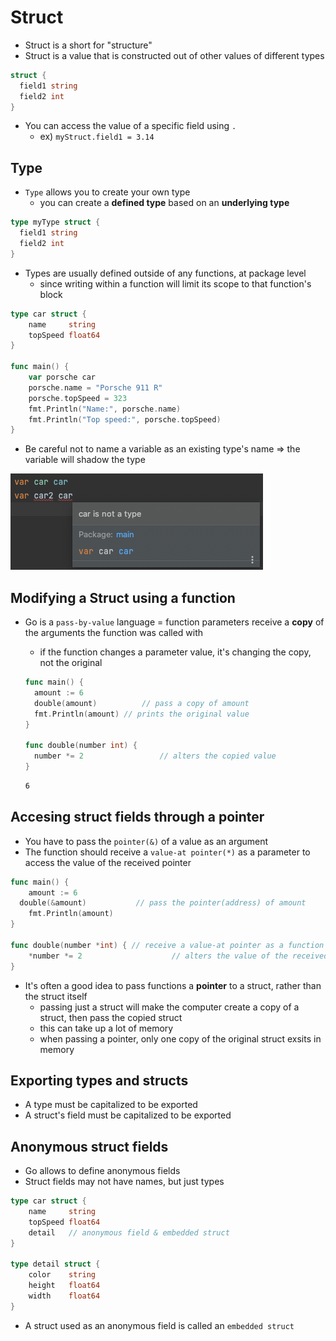 # Struct

- Struct is a short for "structure"
- Struct is a value that is constructed out of other values of different types

```go
struct {
  field1 string
  field2 int
}
```

- You can access the value of a specific field using `.`
  - ex) `myStruct.field1 = 3.14`



## Type

- `Type` allows you to create your own type
  - you can create a **defined type** based on an **underlying type**

```go
type myType struct {
  field1 string
  field2 int
}
```

- Types are usually defined outside of any functions, at package level
  - since writing within a function will limit its scope to that function's block

```go
type car struct {
	name     string
	topSpeed float64
}

func main() {
	var porsche car
	porsche.name = "Porsche 911 R"
	porsche.topSpeed = 323
	fmt.Println("Name:", porsche.name)
	fmt.Println("Top speed:", porsche.topSpeed)
}
```

- Be careful not to name a variable as an existing type's name => the variable will shadow the type

![image-20220403225645026](img/image-20220403225645026.png)



## Modifying a Struct using a function

- Go is a `pass-by-value` language = function parameters receive a **copy** of the arguments the function was called with

  - if the function changes a parameter value, it's changing the copy, not the original

  ```go
  func main() {
  	amount := 6
  	double(amount)			// pass a copy of amount
  	fmt.Println(amount) // prints the original value
  }
  
  func double(number int) {
  	number *= 2					// alters the copied value
  }
  ```

  ```bash
  6
  ```



## Accesing struct fields through a pointer

- You have to pass the `pointer(&)` of a value as an argument
- The function should receive a `value-at pointer(*)` as a parameter to access the value of the received pointer

```go
func main() {
	amount := 6
  double(&amount)			// pass the pointer(address) of amount
	fmt.Println(amount)
}

func double(number *int) { // receive a value-at pointer as a function parameter
	*number *= 2					// alters the value of the received pointer
}
```

- It's often a good idea to pass functions a **pointer** to a struct, rather than the struct itself
  - passing just a struct will make the computer create a copy of a struct, then pass the copied struct
  - this can take up a lot of memory
  - when passing a pointer, only one copy of the original struct exsits in memory



## Exporting types and structs

- A type must be capitalized to be exported
- A struct's field must be capitalized to be exported



## Anonymous struct fields

- Go allows to define anonymous fields
- Struct fields may not have names, but just types

```go
type car struct {
	name     string
	topSpeed float64
	detail   // anonymous field & embedded struct
}

type detail struct {
	color 	 string
	height	 float64
	width 	 float64
}
```

- A struct used as an anonymous field is called an `embedded struct`